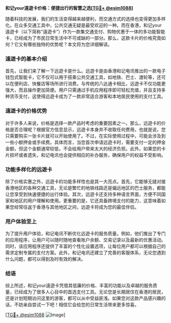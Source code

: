 **和记your遠遊卡价格：便捷出行的智慧之选[[TG💪+ @esim1088](https://t.me/s/esim1088)]**

随着科技的发展，我们的生活变得越来越便利，而交通方式的选择也变得更加多样化。在众多交通工具中，公共交通无疑是最受欢迎的一种。而在香港，和记your遠遊卡（以下简称“遠遊卡”）作为一款集交通支付、购物优惠于一体的多功能智能卡，已经成为了市民日常生活中不可或缺的一部分。那么，这款卡片的价格究竟如何？它又有哪些独特的优势呢？本文将为您详细解读。

### 遠遊卡的基本介绍

首先，让我们来了解一下远遊卡是什么。远遊卡是由香港和记电讯推出的一款电子钱包式智能卡，它不仅可以用于搭乘公共交通工具，如地铁、巴士、渡轮等，还可以在便利店、快餐店等场所进行消费。与传统的八达通卡相比，远遊卡不仅功能更强大，而且操作更加简便。用户只需通过手机应用程序即可轻松充值，并且支持多种货币支付，这使得远遊卡成为了一款非常适合游客和本地居民使用的支付工具。

### 遠遊卡的价格优势

对于许多人来说，价格是选择一款产品时考虑的重要因素之一。那么，远遊卡的价格是否合理呢？根据官方信息显示，远遊卡本身并不收取任何费用，也就是说，您只需要购买一张卡片就可以开始使用了。不过，在实际使用过程中，可能会涉及到一些小额押金或手续费。具体而言，当您首次申请远遊卡时，需要支付一定的押金金额，但这个金额通常较低，不会给用户带来太大的经济负担。此外，如果您的卡片损坏或者遗失，和记电讯也会提供相应的补办服务，确保用户的权益不受影响。

### 功能多样化的远遊卡

除了价格实惠之外，远遊卡的功能多样性也是其一大亮点。首先，它能够无缝对接香港地区的各种交通工具，无论是繁忙的地铁线路还是偏远地区的巴士服务，都能让您享受到快速便捷的出行体验。其次，远遊卡还支持多种语言界面，方便不同国家和地区的用户理解和使用。更重要的是，它还具备跨境支付的能力，这意味着如果您经常往返于香港与其他地区之间，远遊卡将成为您的最佳伴侣。

### 用户体验至上

为了提升用户体验，和记电讯不断优化远遊卡的服务质量。例如，他们推出了专门的应用程序，让用户可以随时随地查看账户余额、交易记录以及最新的优惠活动。同时，该应用程序还提供了丰富的个性化设置选项，让每位用户都可以根据自己的需求定制专属的支付方案。此外，和记电讯还建立了完善的客服体系，无论您遇到什么问题，都可以得到及时有效的解决。

### 结语

综上所述，和记your遠遊卡凭借其低廉的价格、丰富的功能以及卓越的服务质量，已经成为了很多人心目中的首选支付工具。无论您是长期居住在香港的居民，还是计划短期访问这里的游客，都可以从中受益匪浅。如果您对这款产品感兴趣的话，不妨亲自尝试一下吧！相信它会给您的日常生活带来更多惊喜。

[[TG💪+ @esim1088](https://t.me/s/esim1088) ![Image](https://i.postimg.cc/4NQfJmqS/Snipaste-2025-05-13-00-14-12.png)]